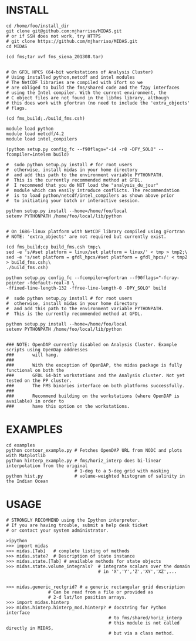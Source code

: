 INSTALL
=======

        

	cd /home/foo/install_dir
	git clone git@github.com:mjharriso/MIDAS.git
	# or if SSH does not work, try HTTPS
	# git clone https://github.com/mjharriso/MIDAS.git
	cd MIDAS
	
	(cd fms;tar xvf fms_siena_201308.tar)
	
	
	# On GFDL HPCS (64-bit workstations of Analysis Cluster)
	# Using installed python,netcdf and intel modules
	# The NetCDF libraries are compiled with ifort so we 
	# are obliged to build the fms/shared code and the f2py interfaces
	# using the Intel compiler. With the current environment, the
	# C object files are not found in the libfms library, although
	# this does work with gfortran (no need to include the 'extra_objects'
	# flags.
	
	(cd fms_build;./build_fms.csh)
	
	module load python 
	module load netcdf/4.2
	module load intel_compilers
	
	(python setup.py config_fc --f90flags="-i4 -r8 -DPY_SOLO" --fcompiler=intelem build)

	#  sudo python setup.py install # for root users
	#  otherwise, install midas in your home directory
	#  and add this path to the environment variable PYTHONPATH. 
	#  This is the currently recommended method at GFDL.  
	#  I recommend that you do NOT load the "analysis_du_jour"
	#  module which can easily introduce conflicts. The recommendation
	#  is to load python/netcdf/intel_compilers as shown above prior
	#  to initiating your batch or interactive session.
	
	python setup.py install --home=/home/foo/local 
	setenv PYTHONPATH /home/foo/local/lib/python
	
	
	# On i686-linux platform with NetCDF library compiled using gFortran
	# NOTE: 'extra_objects' are not required but currently exist.
	
	(cd fms_build;cp build_fms.csh tmp;\
	sed -e 's/#set platform = linux/set platform = linux/' < tmp > tmp2;\
	sed -e 's/set platform = gfdl_hpcs/#set platform = gfdl_hpcs/' < tmp2 > build_fms.csh;\
	./build_fms.csh)
	
	python setup.py config_fc --fcompiler=gfortran --f90flags="-fcray-pointer -fdefault-real-8 \
	-ffixed-line-length-132 -ffree-line-length-0 -DPY_SOLO" build

	#  sudo python setup.py install # for root users
	#  otherwise, install midas in your home directory
	#  and add this path to the environment variable PYTHONPATH. 
	#  This is the currently recommended method at GFDL.  
	
	python setup.py install --home=/home/foo/local 
	setenv PYTHONPATH /home/foo/local/lib/python
	
	
	### NOTE: OpenDAP currently disabled on Analysis Cluster. Example scripts using OpenDap addresses
	###       will hang.
	###
	###       With the exception of OpenDAP, the midas package is fully functional on both the
	###       GFDL 64-bit workstations and the Analysis cluster. Not yet tested on the PP cluster.
	###       The FMS binaries interface on both platforms successfully.
	###
	###       Recommend building on the workstations (where OpenDAP is available) in order to 
	###       have this option on the workstations.
	



EXAMPLES
========

	cd examples
	python contour_example.py # Fetches OpenDAP URL from NODC and plots with Matplotlib
	python hinterp_example.py # fms/horiz_interp does bi-linear interpolation from the original
	                          # 1-deg to a 5-deg grid with masking
	python hist.py            # volume-weighted histogram of salinity in the Indian Ocean
	
USAGE
=====
	

	# STRONGLY RECOMMEND using the Ipython interpreter.
	# If you are having trouble, submit a help desk ticket
	# or contact your system administrator.
	
	>ipython
	>>> import midas
	>>> midas.[Tab]   # complete listing of methods 
	>>> midas.state?  # Description of state instance
	>>> midas.state.[Tab] # available methods for state objects
	>>> midas.state.volume_integrals?  # integrate scalars over the domain
	                                   # in 'X','Y','Z','XY','XZ',...
	                                   
	
	>>> midas.generic_rectgrid? # a generic rectangular grid description
				    # Can be read from a file or provided as
				    # 2-d lat/lon position arrays.
	>>> import midas.hinterp
	>>> midas.hinterp.hinterp_mod.hinterp? # docstring for Python interface
	                                       # to fms/shared/horiz_interp
	                                       # this module is not called directly in MIDAS,
	                                       # but via a class method.
	                                       

